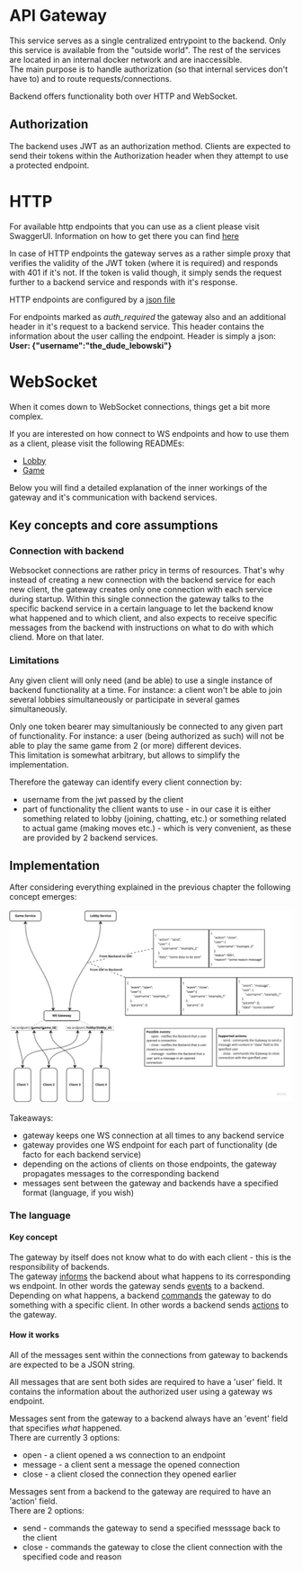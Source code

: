 # API Gateway
This service serves as a single centralized entrypoint to the backend. Only this service is available from the "outside world". The rest of the services are located in an internal docker network and are inaccessible.<br>
The main purpose is to handle authorization (so that internal services don't have to) and to route requests/connections.

Backend offers functionality both over HTTP and WebSocket.

## Authorization
The backend uses JWT as an authorization method. Clients are expected to send their tokens within the Authorization header when they attempt to use a protected endpoint.

# HTTP
For available http endpoints that you can use as a client please visit SwaggerUI. Information on how to get there you can find [here](https://github.com/Neterpila/Rock_paper_scissors_backend#api)

In case of HTTP endpoints the gateway serves as a rather simple proxy that verifies the validity of the JWT token (where it is required) and responds with 401 if it's not. If the token is valid though, it simply sends the request further to a backend service and responds with it's response.

HTTP endpoints are configured by a [json file](./app/http/config.json)

For endpoints marked as *auth_required* the gateway also and an additional header in it's request to a backend service. This header contains the information about the user calling the endpoint. Header is simply a json:<br>
**User: {"username":"the_dude_lebowski"}**


# WebSocket
When it comes down to WebSocket connections, things get a bit more complex. 

If you are interested on how connect to WS endpoints and how to use them as a client, please visit the following READMEs:<br>
- [Lobby](../lobby)<br>
- [Game](../game/)

Below you will find a detailed explanation of the inner workings of the gateway and it's communication with backend services.

## Key concepts and core assumptions
### Connection with backend
Websocket connections are rather pricy in terms of resources. That's why instead of creating a new connection with the backend service for each new client, the gateway creates only one connection with each service during startup. Within this single connection the gateway talks to the specific backend service in a certain language to let the backend know what happened and to which client, and also expects to receive specific messages from the backend with instructions on what to do with which cliend. More on that later.

### Limitations
Any given client will only need (and be able) to use a single instance of backend functionality at a time. For instance: a client won't be able to join several lobbies simultaneously or participate in several games simultaneously.

Only one token bearer may simultaniously be connected to any given part of functionality. For instance: a user (being authorized as such) will not be able to play the same game from 2 (or more) different devices.<br>
This limitation is somewhat arbitrary, but allows to simplify the implementation.

Therefore the gateway can identify every client connection by:
- username from the jwt passed by the client
- part of functionality the cllient wants to use - in our case it is either something related to lobby (joining, chatting, etc.) or something related to actual game (making moves etc.) - which is very convenient, as these are provided by 2 backend services.

## Implementation
After considering everything explained in the previous chapter the following concept emerges:<br><br>
![WS Gateway architecture](../../misc/img/ws_gateway.jpeg)
<br><br>
Takeaways:
- gateway keeps one WS connection at all times to any backend service
- gateway provides one WS endpoint for each part of functionality (de facto for each backend service)
- depending on the actions of clients on those endpoints, the gateway propagates messages to the corresponding backend
- messages sent between the gateway and backends have a specified format (language, if you wish)

### The language
#### Key concept
The gateway by itself does not know what to do with each client - this is the responsibility of backends.<br>
The gateway <ins>informs</ins> the backend about what happens to its corresponding ws endpoint. In other words the gateway sends <ins>events</ins> to a backend.<br>
Depending on what happens, a backend <ins>commands</ins> the gateway to do something with a specific client. In other words a backend sends <ins>actions</ins> to the gateway.

#### How it works
All of the messages sent within the connections from gateway to backends are expected to be a JSON string.

All messages that are sent both sides are required to have a 'user' field. It contains the information about the authorized user using a gateway ws endpoint.

Messages sent from the gateway to a backend always have an 'event' field that specifies *what* happened.<br>
There are currently 3 options:
- open - a client opened a ws connection to an endpoint
- message - a client sent a message the opened connection
- close - a client closed the connection they opened earlier

Messages sent from a backend to the gateway are required to have an 'action' field.<br>
There are 2 options:
- send - commands the gateway to send a specified messsage back to the client
- close - commands the gateway to close the client connection with the specified code and reason
